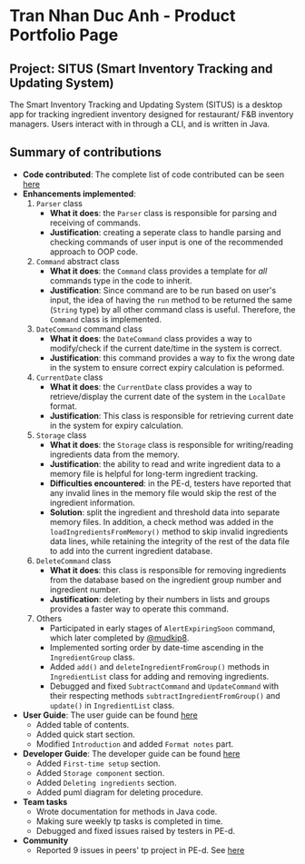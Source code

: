 # Tran Nhan Duc Anh - Product Portfolio Page

## Project: SITUS (Smart Inventory Tracking and Updating System)

The Smart Inventory Tracking and Updating System (SITUS) is a desktop app
for tracking ingredient inventory designed for restaurant/ F&B inventory managers.
Users interact with in through a CLI, and is written in Java.

## Summary of contributions
- **Code contributed**: The complete list of code contributed can be seen [here](https://nus-cs2113-ay2122s1.github.io/tp-dashboard/?search=&sort=groupTitle&sortWithin=title&since=2021-09-25&timeframe=commit&mergegroup=&groupSelect=groupByRepos&breakdown=false&tabOpen=true&tabType=authorship&tabAuthor=datn02&tabRepo=AY2122S1-CS2113T-T09-3%2Ftp%5Bmaster%5D&authorshipIsMergeGroup=false&authorshipFileTypes=docs~functional-code~test-code~other&authorshipIsBinaryFileTypeChecked=false)
- **Enhancements implemented**:
  1. `Parser` class
     - **What it does**: the `Parser` class is responsible for parsing and receiving of commands.
     - **Justification**: creating a seperate class to handle parsing and checking commands of user input is one of the recommended approach to OOP code.
  2. `Command` abstract class
     - **What it does**: the `Command` class provides a template for *all* commands type in the code to inherit. 
     - **Justification**: Since command are to be run based on user's input, the idea of having the `run` method to be returned the same (`String` type) by all other command class is useful. Therefore, the `Command` class is implemented.
  3. `DateCommand` command class
     - **What it does**: the `DateCommand` class provides a way to modify/check if the current date/time in the system is correct.
     - **Justification**: this command provides a way to fix the wrong date in the system to ensure correct expiry calculation is peformed. 
  4. `CurrentDate` class
     - **What it does**: the `CurrentDate` class provides a way to retrieve/display the current date of the system in the `LocalDate` format.
     - **Justification**: This class is responsible for retrieving current date in the system for expiry calculation. 
  5. `Storage` class
     - **What it does**: the `Storage` class is responsible for writing/reading ingredients data from the memory.  
     - **Justification**: the ability to read and write ingredient data to a memory file is helpful for long-term ingredient tracking. 
     - **Difficulties encountered**: in the PE-d, testers have reported that any invalid lines in the memory file would skip the rest of the ingredient information. 
     - **Solution**: split the ingredient and threshold data into separate memory files. In addition, a check method was added in the `loadIngredientsFromMemory()` method to skip invalid ingredients data lines, while retaining the integrity of the rest of the data file to add into the current ingredient database.
  6. `DeleteCommand` class
     - **What it does**: this class is responsible for removing ingredients from the database based on the ingredient group number and ingredient number.
     - **Justification**: deleting by their numbers in lists and groups provides a faster way to operate this command.
  7. Others
     - Participated in early stages of `AlertExpiringSoon` command, which later completed by [@mudkip8](https://github.com/mudkip8).
     - Implemented sorting order by date-time ascending in the `IngredientGroup` class.
     - Added `add()` and `deleteIngredientFromGroup()` methods in `IngredientList` class for adding and removing ingredients.
     - Debugged and fixed `SubtractCommand` and `UpdateCommand` with their respecting methods `subtractIngredientFromGroup()` and `update()` in `IngredientList` class.
- **User Guide**: The user guide can be found [here](https://ay2122s1-cs2113t-t09-3.github.io/tp/UserGuide.html)
  * Added table of contents.
  * Added quick start section.
  * Modified `Introduction` and added `Format notes` part.
- **Developer Guide**: The developer guide can be found [here](https://ay2122s1-cs2113t-t09-3.github.io/tp/DeveloperGuide.html)
  * Added `First-time setup` section.
  * Added `Storage component` section.
  * Added `Deleting ingredients` section.
  * Added puml diagram for deleting procedure.
- **Team tasks**
  * Wrote documentation for methods in Java code.
  * Making sure weekly tp tasks is completed in time.
  * Debugged and fixed issues raised by testers in PE-d.
- **Community**
  * Reported 9 issues in peers' tp project in PE-d. See [here](https://github.com/datn02/ped/issues)
